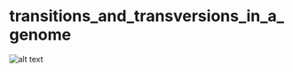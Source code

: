 # transitions_and_transversions_in_a_genome
![alt text](https://github.com/lavakin/transitions_and_transversions_in_a_genome/blob/main/charts/adenin.tiff)
